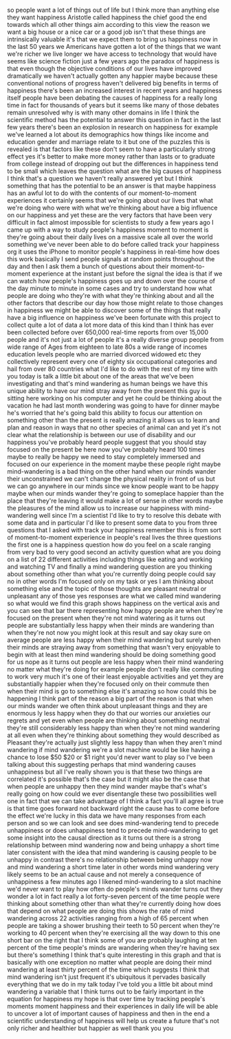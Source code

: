 
so people want a lot of things out of
life but I think more than anything else
they want happiness Aristotle called
happiness the chief good the end towards
which all other things aim according to
this view the reason we want a big house
or a nice car or a good job isn&#39;t that
these things are intrinsically valuable
it&#39;s that we expect them to bring us
happiness now in the last 50 years we
Americans have gotten a lot of the
things that we want we&#39;re richer we live
longer we have access to technology that
would have seems like science fiction
just a few years ago the paradox of
happiness is that even though the
objective conditions of our lives have
improved dramatically
we haven&#39;t actually gotten any happier
maybe because these conventional notions
of progress haven&#39;t delivered big
benefits in terms of happiness there&#39;s
been an increased interest in recent
years and happiness itself people have
been debating the causes of happiness
for a really long time in fact for
thousands of years but it seems like
many of those debates remain unresolved
why is with many other domains in life I
think the scientific method has the
potential to answer this question in
fact in the last few years there&#39;s been
an explosion in research on happiness
for example we&#39;ve learned a lot about
its demographics how things like income
and education gender and marriage relate
to it
but one of the puzzles this is revealed
is that factors like these don&#39;t seem to
have a particularly strong effect yes
it&#39;s better to make more money rather
than lasts or to graduate from college
instead of dropping out but the
differences in happiness tend to be
small which leaves the question what are
the big causes of happiness I think
that&#39;s a question we haven&#39;t really
answered yet but I think something that
has the potential to be an answer is
that maybe happiness has an awful lot to
do with the contents of our
moment-to-moment experiences it
certainly seems that we&#39;re going about
our lives that what we&#39;re doing
who were with what we&#39;re thinking about
have a big influence on our happiness
and yet these are the very factors that
have been very difficult in fact almost
impossible for scientists to study a few
years ago I came up with a way to study
people&#39;s happiness moment to moment is
they&#39;re going about their daily lives on
a massive scale
all over the world something we&#39;ve never
been able to do before
called track your happiness org it uses
the iPhone to monitor people&#39;s happiness
in real-time how does this work
basically I send people signals at
random points throughout the day and
then I ask them a bunch of questions
about their moment-to-moment experience
at the instant just before the signal
the idea is that if we can watch how
people&#39;s happiness goes up and down over
the course of the day minute to minute
in some cases and try to understand how
what people are doing who they&#39;re with
what they&#39;re thinking about and all the
other factors that describe our day how
those might relate to those changes in
happiness we might be able to discover
some of the things that really have a
big influence on happiness we&#39;ve been
fortunate with this project to collect
quite a lot of data a lot more data of
this kind than I think has ever been
collected before over 650,000 real-time
reports from over 15,000 people and it&#39;s
not just a lot of people it&#39;s a really
diverse group people from wide range of
Ages from eighteen to late 80s a wide
range of incomes education levels people
who are married divorced widowed etc
they collectively represent every one of
eighty six occupational categories and
hail from over 80 countries what I&#39;d
like to do with the rest of my time with
you today is talk a little bit about one
of the areas that we&#39;ve been
investigating and that&#39;s mind wandering
as human beings we have this unique
ability to have our mind stray away from
the present this guy is sitting here
working on his computer and yet he could
be thinking about the vacation he had
last month wondering was going to have
for dinner maybe he&#39;s worried that he&#39;s
going bald this ability to focus our
attention on something other than the
present is really amazing it allows us
to learn and plan and reason in ways
that no other species of animal can and
yet it&#39;s not clear what the relationship
is between our use of disability and our
happiness
you&#39;ve probably heard people suggest
that you should stay focused on the
present
be here now you&#39;ve probably heard 100
times maybe to really be happy we need
to stay completely immersed and focused
on our experience in the moment maybe
these people right maybe mind-wandering
is a bad thing on the other hand when
our minds wander their unconstrained we
can&#39;t change the physical reality in
front of us but we can go anywhere in
our minds since we know people want to
be happy maybe when our minds wander
they&#39;re going to someplace happier than
the place that they&#39;re leaving it would
make a lot of sense in other words maybe
the pleasures of the mind allow us to
increase our happiness with
mind-wandering well since I&#39;m a
scientist I&#39;d like to try to resolve
this debate with some data and in
particular I&#39;d like to present some data
to you from three questions that I asked
with track your happiness remember this
is from sort of moment-to-moment
experience in people&#39;s real lives the
three questions the first one is a
happiness question how do you feel on a
scale ranging from very bad to very good
second an activity question what are you
doing on a list of 22 different
activities including things like eating
and working and watching TV and finally
a mind wandering question are you
thinking about something other than what
you&#39;re currently doing people could say
no in other words I&#39;m focused only on my
task or yes I am thinking about
something else and the topic of those
thoughts are pleasant neutral or
unpleasant any of those yes responses
are what we called mind wandering so
what would we find
this graph shows happiness on the
vertical axis and you can see that bar
there representing how happy people are
when they&#39;re focused on the present when
they&#39;re not mind watering as it turns
out people are substantially less happy
when their minds are wandering than when
they&#39;re not now you might look at this
result and say okay sure
on average people are less happy when
their mind wandering but surely when
their minds are straying away from
something that wasn&#39;t very enjoyable to
begin with at least then mind wandering
should be doing something good for us
nope as it turns out people are less
happy when their mind wandering no
matter what they&#39;re doing for example
people don&#39;t really like commuting to
work very much it&#39;s one of their least
enjoyable activities and yet they are
substantially happier when they&#39;re
focused only on their commute then when
their mind is go
to something else it&#39;s amazing so how
could this be happening I think part of
the reason a big part of the reason is
that when our minds wander we often
think about unpleasant things and they
are enormous ly less happy when they do
that our worries our anxieties our
regrets and yet even when people are
thinking about something neutral they&#39;re
still considerably less happy than when
they&#39;re not mind wandering at all even
when they&#39;re thinking about something
they would described as Pleasant they&#39;re
actually just slightly less happy than
when they aren&#39;t mind wandering if mind
wandering we&#39;re a slot machine would be
like having a chance to lose $50 $20 or
$1 right you&#39;d never want to play so
I&#39;ve been talking about this suggesting
perhaps that mind wandering causes
unhappiness but all I&#39;ve really shown
you is that these two things are
correlated it&#39;s possible that&#39;s the case
but it might also be the case that when
people are unhappy then they mind wander
maybe that&#39;s what&#39;s really going on how
could we ever disentangle these two
possibilities well one in fact that we
can take advantage of I think a fact
you&#39;ll all agree is true is that time
goes forward not backward right the
cause has to come before the effect
we&#39;re lucky in this data we have many
responses from each person and so we can
look and see does mind-wandering tend to
precede unhappiness or does unhappiness
tend to precede mind-wandering to get
some insight into the causal direction
as it turns out there is a strong
relationship between mind wandering now
and being unhappy a short time later
consistent with the idea that mind
wandering is causing people to be
unhappy in contrast there&#39;s no
relationship between being unhappy now
and mind wandering a short time later
in other words mind wandering very
likely seems to be an actual cause and
not merely a consequence of unhappiness
a few minutes ago I likened
mind-wandering to a slot machine we&#39;d
never want to play how often do people&#39;s
minds wander
turns out they wonder a lot in fact
really a lot forty-seven percent of the
time people were thinking about
something other than what they&#39;re
currently doing how does that depend on
what people are doing
this shows the rate of mind wandering
across 22 activities ranging from a high
of 65 percent when people are taking a
shower brushing their teeth to 50
percent when they&#39;re working to 40
percent when they&#39;re exercising all the
way down to this one short bar on the
right that I think some of you are
probably laughing at ten percent of the
time people&#39;s minds are wandering when
they&#39;re having sex but there&#39;s something
I think that&#39;s quite interesting in this
graph and that is basically with one
exception no matter what people are
doing their mind wandering at least
thirty percent of the time which
suggests I think that mind wandering
isn&#39;t just frequent it&#39;s ubiquitous it
pervades basically everything that we do
in my talk today I&#39;ve told you a little
bit about mind wandering a variable that
I think turns out to be fairly important
in the equation for happiness my hope is
that over time by tracking people&#39;s
moments moment happiness and their
experiences in daily life will be able
to uncover a lot of important causes of
happiness and then in the end a
scientific understanding of happiness
will help us create a future that&#39;s not
only richer and healthier but happier as
well thank you
you

